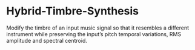 # Hybrid-Timbre-Synthesis
Modify the timbre of an input music signal so that it resembles a different instrument while preserving the input’s pitch temporal variations, RMS amplitude and spectral centroid.
